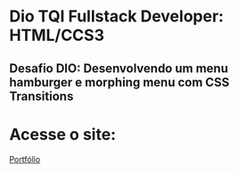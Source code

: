 # Dio TQI Fullstack Developer: HTML/CCS3

## Desafio DIO: Desenvolvendo um menu hamburger e morphing menu com CSS Transitions

# Acesse o site:
[Portfólio](https://projetos-dio.000webhostapp.com/portfolio/)
